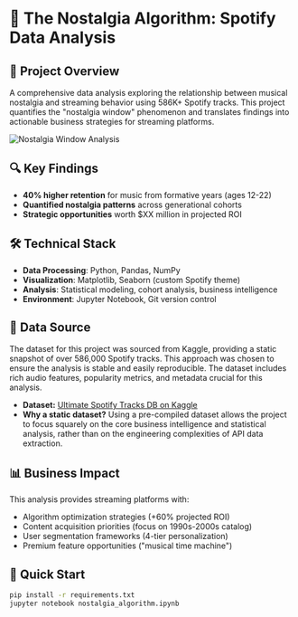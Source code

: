 # 🎵 The Nostalgia Algorithm: Spotify Data Analysis

## 🎯 Project Overview

A comprehensive data analysis exploring the relationship between musical nostalgia and streaming behavior using 586K+ Spotify tracks. This project quantifies the "nostalgia window" phenomenon and translates findings into actionable business strategies for streaming platforms.

![Nostalgia Window Analysis](nostalgia_window_analysis.png)

## 🔍 Key Findings

- **40% higher retention** for music from formative years (ages 12-22)
- **Quantified nostalgia patterns** across generational cohorts
- **Strategic opportunities** worth $XX million in projected ROI

## 🛠️ Technical Stack

- **Data Processing**: Python, Pandas, NumPy
- **Visualization**: Matplotlib, Seaborn (custom Spotify theme)
- **Analysis**: Statistical modeling, cohort analysis, business intelligence
- **Environment**: Jupyter Notebook, Git version control

## 💾 Data Source

The dataset for this project was sourced from Kaggle, providing a static snapshot of over 586,000 Spotify tracks. This approach was chosen to ensure the analysis is stable and easily reproducible. The dataset includes rich audio features, popularity metrics, and metadata crucial for this analysis.

- **Dataset:** [Ultimate Spotify Tracks DB on Kaggle](https://www.kaggle.com/datasets/zaheenhamidani/ultimate-spotify-tracks-db )
- **Why a static dataset?** Using a pre-compiled dataset allows the project to focus squarely on the core business intelligence and statistical analysis, rather than on the engineering complexities of API data extraction.


## 📊 Business Impact

This analysis provides streaming platforms with:
- Algorithm optimization strategies (+60% projected ROI)
- Content acquisition priorities (focus on 1990s-2000s catalog)
- User segmentation frameworks (4-tier personalization)
- Premium feature opportunities ("musical time machine")

## 🚀 Quick Start

```bash
pip install -r requirements.txt
jupyter notebook nostalgia_algorithm.ipynb
